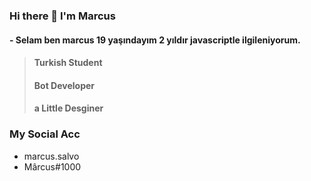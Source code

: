 ### Hi there 👋 I'm Marcus

#### - Selam ben marcus 19 yaşındayım 2 yıldır javascriptle ilgileniyorum. 

 > #### Turkish Student 
 > #### Bot Developer 
 > #### a Little Desginer 

### My Social Acc
- marcus.salvo
- Mârcus#1000

